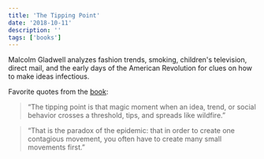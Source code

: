```yaml
---
title: 'The Tipping Point'
date: '2018-10-11'
description: ''
tags: ['books']
---
```


Malcolm Gladwell analyzes fashion trends, smoking, children's television, direct mail, and the early days of the American Revolution for clues on how to make ideas infectious.

Favorite quotes from the [book](http://a.co/bQVfDQf):

> “The tipping point is that magic moment when an idea, trend, or social behavior crosses a threshold, tips, and spreads like wildfire.”

> “That is the paradox of the epidemic: that in order to create one contagious movement, you often have to create many small movements first.”
